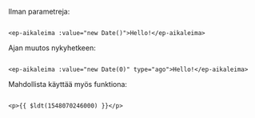Ilman parametreja:

```vue

<ep-aikaleima :value="new Date()">Hello!</ep-aikaleima>

```

Ajan muutos nykyhetkeen:

```vue

<ep-aikaleima :value="new Date(0)" type="ago">Hello!</ep-aikaleima>

```

Mahdollista käyttää myös funktiona:

```vue

<p>{{ $ldt(1548070246000) }}</p>

```